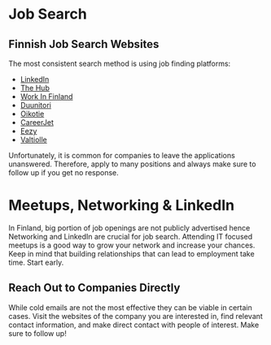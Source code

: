 # Job Search
## Finnish Job Search Websites
The most consistent search method is using job finding platforms:
- [LinkedIn](https://www.linkedin.com/jobs/)
- [The Hub](https://thehub.io/)
- [Work In Finland](https://www.workinfinland.com/en/open-jobs/)
- [Duunitori](https://duunitori.fi/)
- [Oikotie](https://tyopaikat.oikotie.fi/)
- [CareerJet](https://www.careerjet.fi/tyopaikat?s=&l=)
- [Eezy](https://tyopaikat.eezy.fi/fi)
- [Valtiolle](https://valtiolle.fi/)

Unfortunately, it is common for companies to leave the applications unanswered.
Therefore, apply to many positions and always make sure to follow up if you get no response.

# Meetups, Networking & LinkedIn
In Finland, big portion of job openings are not publicly advertised hence Networking and LinkedIn are crucial for job search.
Attending IT focused meetups is a good way to grow your network and increase your chances.
Keep in mind that building relationships that can lead to employment take time. Start early.

## Reach Out to Companies Directly
While cold emails are not the most effective they can be viable in certain cases.
Visit the websites of the company you are interested in, find relevant contact information, and make direct contact with people of interest.
Make sure to follow up!
